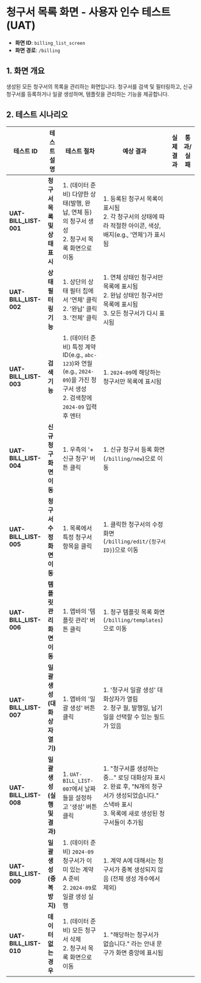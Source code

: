 # 청구서 목록 화면 - 사용자 인수 테스트 (UAT)

- **화면 ID**: `billing_list_screen`
- **화면 경로**: `/billing`

## 1. 화면 개요

생성된 모든 청구서의 목록을 관리하는 화면입니다. 청구서를 검색 및 필터링하고, 신규 청구서를 등록하거나 일괄 생성하며, 템플릿을 관리하는 기능을 제공합니다.

## 2. 테스트 시나리오

| 테스트 ID | 테스트 설명 | 테스트 절차 | 예상 결과 | 실제 결과 | 통과/실패 |
|---|---|---|---|---|---|
| **UAT-BILL_LIST-001** | **청구서 목록 및 상태 표시** | 1. (데이터 준비) 다양한 상태(발행, 완납, 연체 등)의 청구서 생성<br>2. 청구서 목록 화면으로 이동 | 1. 등록된 청구서 목록이 표시됨<br>2. 각 청구서의 상태에 따라 적절한 아이콘, 색상, 배지(e.g., '연체')가 표시됨 | | |
| **UAT-BILL_LIST-002** | **상태 필터링 기능** | 1. 상단의 상태 필터 칩에서 '연체' 클릭<br>2. '완납' 클릭<br>3. '전체' 클릭 | 1. 연체 상태인 청구서만 목록에 표시됨<br>2. 완납 상태인 청구서만 목록에 표시됨<br>3. 모든 청구서가 다시 표시됨 | | |
| **UAT-BILL_LIST-003** | **검색 기능** | 1. (데이터 준비) 특정 계약 ID(e.g., `abc-123`)와 연월(e.g., `2024-09`)을 가진 청구서 생성<br>2. 검색창에 `2024-09` 입력 후 엔터 | 1. `2024-09`에 해당하는 청구서만 목록에 표시됨 | | |
| **UAT-BILL_LIST-004** | **신규 청구 화면 이동** | 1. 우측의 '+ 신규 청구' 버튼 클릭 | 1. 신규 청구서 등록 화면(`/billing/new`)으로 이동 | | |
| **UAT-BILL_LIST-005** | **청구서 수정 화면 이동** | 1. 목록에서 특정 청구서 항목을 클릭 | 1. 클릭한 청구서의 수정 화면(`/billing/edit/{청구서ID}`)으로 이동 | | |
| **UAT-BILL_LIST-006** | **템플릿 관리 화면 이동** | 1. 앱바의 '템플릿 관리' 버튼 클릭 | 1. 청구 템플릿 목록 화면(`/billing/templates`)으로 이동 | | |
| **UAT-BILL_LIST-007** | **일괄 생성 (대화상자 열기)** | 1. 앱바의 '일괄 생성' 버튼 클릭 | 1. '청구서 일괄 생성' 대화상자가 열림<br>2. 청구 월, 발행일, 납기일을 선택할 수 있는 필드가 있음 | | |
| **UAT-BILL_LIST-008** | **일괄 생성 (실행 및 결과)** | 1. `UAT-BILL_LIST-007`에서 날짜들을 설정하고 '생성' 버튼 클릭 | 1. "청구서를 생성하는 중..." 로딩 대화상자 표시<br>2. 완료 후, "N개의 청구서가 생성되었습니다." 스낵바 표시<br>3. 목록에 새로 생성된 청구서들이 추가됨 | | |
| **UAT-BILL_LIST-009** | **일괄 생성 (중복 방지)** | 1. (데이터 준비) `2024-09` 청구서가 이미 있는 계약 A 준비<br>2. `2024-09`로 일괄 생성 실행 | 1. 계약 A에 대해서는 청구서가 중복 생성되지 않음 (전체 생성 개수에서 제외) | | |
| **UAT-BILL_LIST-010** | **데이터 없는 경우** | 1. (데이터 준비) 모든 청구서 삭제<br>2. 청구서 목록 화면으로 이동 | 1. "해당하는 청구서가 없습니다." 라는 안내 문구가 화면 중앙에 표시됨 | | |

